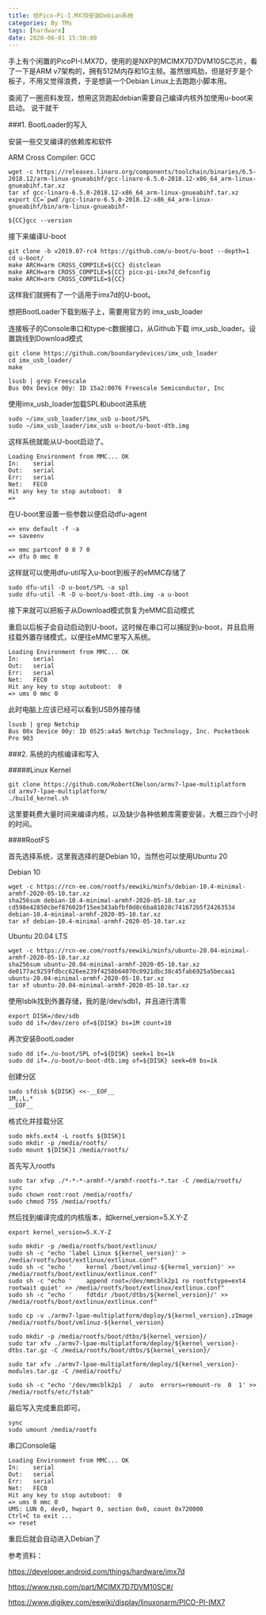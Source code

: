 ```yaml
---
title: 给Pico-Pi-I.MX7D安装Debian系统
categories: By TMs
tags: [hardware]
date: 2020-06-01 15:50:00
---
```


手上有个闲置的PicoPI-I.MX7D，使用的是NXP的MCIMX7D7DVM10SC芯片，看了一下是ARM v7架构的，拥有512M内存和1G主频。虽然很鸡肋，但是好歹是个板子，不用又觉得浪费，于是想装一个Debian Linux上去跑跑小脚本用。

查阅了一圈资料发现，想用这货跑起debian需要自己编译内核外加使用u-boot来启动。
说干就干

###1. BootLoader的写入

安装一些交叉编译的依赖库和软件

ARM Cross Compiler: GCC

```
wget -c https://releases.linaro.org/components/toolchain/binaries/6.5-2018.12/arm-linux-gnueabihf/gcc-linaro-6.5.0-2018.12-x86_64_arm-linux-gnueabihf.tar.xz
tar xf gcc-linaro-6.5.0-2018.12-x86_64_arm-linux-gnueabihf.tar.xz
export CC=`pwd`/gcc-linaro-6.5.0-2018.12-x86_64_arm-linux-gnueabihf/bin/arm-linux-gnueabihf-
```
```
${CC}gcc --version
```

接下来编译U-boot

```
git clone -b v2019.07-rc4 https://github.com/u-boot/u-boot --depth=1
cd u-boot/
make ARCH=arm CROSS_COMPILE=${CC} distclean
make ARCH=arm CROSS_COMPILE=${CC} pico-pi-imx7d_defconfig
make ARCH=arm CROSS_COMPILE=${CC}
```

这样我们就拥有了一个适用于imx7d的U-boot。

想把BootLoader下载到板子上，需要用官方的 imx_usb_loader

连接板子的Console串口和type-c数据接口，从Github下载 imx_usb_loader。设置跳线到Download模式

```
git clone https://github.com/boundarydevices/imx_usb_loader
cd imx_usb_loader/
make
```
```
lsusb | grep Freescale
Bus 00x Device 00y: ID 15a2:0076 Freescale Semiconductor, Inc
```

使用imx_usb_loader加载SPL和uboot进系统

```
sudo ~/imx_usb_loader/imx_usb u-boot/SPL
sudo ~/imx_usb_loader/imx_usb u-boot/u-boot-dtb.img
```
这样系统就能从U-boot启动了。

```
Loading Environment from MMC... OK
In:    serial
Out:   serial
Err:   serial
Net:   FEC0
Hit any key to stop autoboot:  0
=>
```

在U-boot里设置一些参数以便启动dfu-agent

```
=> env default -f -a
=> saveenv

=> mmc partconf 0 0 7 0
=> dfu 0 mmc 0
```

这样就可以使用dfu-util写入u-boot到板子的eMMC存储了

```
sudo dfu-util -D u-boot/SPL -a spl
sudo dfu-util -R -D u-boot/u-boot-dtb.img -a u-boot
```
接下来就可以把板子从Download模式恢复为eMMC启动模式

重启以后板子会自动启动到U-boot，这时候在串口可以捕捉到u-boot，并且启用挂载外置存储模式，以便往eMMC里写入系统。

```
Loading Environment from MMC... OK
In:    serial
Out:   serial
Err:   serial
Net:   FEC0
Hit any key to stop autoboot:  0
=> ums 0 mmc 0
```
此时电脑上应该已经可以看到USB外接存储

```
lsusb | grep Netchip
Bus 00x Device 00y: ID 0525:a4a5 Netchip Technology, Inc. Pocketbook Pro 903
```

###2. 系统的内核编译和写入

#####Linux Kernel

```
git clone https://github.com/RobertCNelson/armv7-lpae-multiplatform
cd armv7-lpae-multiplatform/
./build_kernel.sh
```
这里要耗费大量时间来编译内核，以及缺少各种依赖库需要安装，大概三四个小时的时间。

####RootFS

首先选择系统，这里我选择的是Debian 10，当然也可以使用Ubuntu 20

Debian 10

```
wget -c https://rcn-ee.com/rootfs/eewiki/minfs/debian-10.4-minimal-armhf-2020-05-10.tar.xz
sha256sum debian-10.4-minimal-armhf-2020-05-10.tar.xz
cd598e42850cbef87602bf15ee343abfbf0d8c6ba81028c741672b5f24263534  debian-10.4-minimal-armhf-2020-05-10.tar.xz
tar xf debian-10.4-minimal-armhf-2020-05-10.tar.xz
```
Ubuntu 20.04 LTS

```
wget -c https://rcn-ee.com/rootfs/eewiki/minfs/ubuntu-20.04-minimal-armhf-2020-05-10.tar.xz
sha256sum ubuntu-20.04-minimal-armhf-2020-05-10.tar.xz
de0177ac9259fdbcc626ee239f4258b64070c0921dbc38c45fab6925a5becaa1  ubuntu-20.04-minimal-armhf-2020-05-10.tar.xz
tar xf ubuntu-20.04-minimal-armhf-2020-05-10.tar.xz
```

使用lsblk找到外置存储，我的是/dev/sdb1，并且进行清零

```
export DISK=/dev/sdb
sudo dd if=/dev/zero of=${DISK} bs=1M count=10
```

再次安装BootLoader

```
sudo dd if=./u-boot/SPL of=${DISK} seek=1 bs=1k
sudo dd if=./u-boot/u-boot-dtb.img of=${DISK} seek=69 bs=1k
```

创建分区

```
sudo sfdisk ${DISK} <<-__EOF__
1M,,L,*
__EOF__
```

格式化并挂载分区

```
sudo mkfs.ext4 -L rootfs ${DISK}1
sudo mkdir -p /media/rootfs/
sudo mount ${DISK}1 /media/rootfs/
```

首先写入rootfs
```
sudo tar xfvp ./*-*-*-armhf-*/armhf-rootfs-*.tar -C /media/rootfs/
sync
sudo chown root:root /media/rootfs/
sudo chmod 755 /media/rootfs/
```

然后找到编译完成的内核版本，如kernel_version=5.X.Y-Z

```
export kernel_version=5.X.Y-Z

sudo mkdir -p /media/rootfs/boot/extlinux/
sudo sh -c "echo 'label Linux ${kernel_version}' > /media/rootfs/boot/extlinux/extlinux.conf"
sudo sh -c "echo '    kernel /boot/vmlinuz-${kernel_version}' >> /media/rootfs/boot/extlinux/extlinux.conf"
sudo sh -c "echo '    append root=/dev/mmcblk2p1 ro rootfstype=ext4 rootwait quiet' >> /media/rootfs/boot/extlinux/extlinux.conf"
sudo sh -c "echo '    fdtdir /boot/dtbs/${kernel_version}/' >> /media/rootfs/boot/extlinux/extlinux.conf"

sudo cp -v ./armv7-lpae-multiplatform/deploy/${kernel_version}.zImage /media/rootfs/boot/vmlinuz-${kernel_version}

sudo mkdir -p /media/rootfs/boot/dtbs/${kernel_version}/
sudo tar xfv ./armv7-lpae-multiplatform/deploy/${kernel_version}-dtbs.tar.gz -C /media/rootfs/boot/dtbs/${kernel_version}/

sudo tar xfv ./armv7-lpae-multiplatform/deploy/${kernel_version}-modules.tar.gz -C /media/rootfs/

sudo sh -c "echo '/dev/mmcblk2p1  /  auto  errors=remount-ro  0  1' >> /media/rootfs/etc/fstab"
```
最后写入完成重启即可。

```
sync
sudo umount /media/rootfs
```
串口Console端

```
Loading Environment from MMC... OK
In:    serial
Out:   serial
Err:   serial
Net:   FEC0
Hit any key to stop autoboot:  0
=> ums 0 mmc 0
UMS: LUN 0, dev0, hwpart 0, section 0x0, count 0x720000
Ctrl+C to exit ...
=> reset
```
重启后就会自动进入Debian了

参考资料：

https://developer.android.com/things/hardware/imx7d

https://www.nxp.com/part/MCIMX7D7DVM10SC#/

https://www.digikey.com/eewiki/display/linuxonarm/PICO-PI-IMX7
